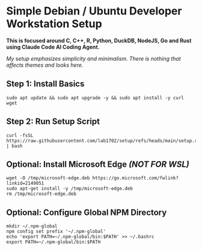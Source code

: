 # Simple Debian / Ubuntu Developer Workstation Setup

**This is focused around C, C++, R, Python, DuckDB, NodeJS, Go and Rust using Claude Code AI Coding Agent.**

*My setup emphasizes simplicity and minimalism. There is nothing that affects themes and looks here.*

## Step 1: Install Basics

    sudo apt update && sudo apt upgrade -y && sudo apt install -y curl wget

## Step 2: Run Setup Script

    curl -fsSL https://raw.githubusercontent.com/lab1702/setup/refs/heads/main/setup.sh | bash

## Optional: Install Microsoft Edge ***(NOT FOR WSL)***

    wget -O /tmp/microsoft-edge.deb https://go.microsoft.com/fwlink?linkid=2149051
    sudo apt-get install -y /tmp/microsoft-edge.deb
    rm /tmp/microsoft-edge.deb

## Optional: Configure Global NPM Directory

    mkdir ~/.npm-global
    npm config set prefix '~/.npm-global'
    echo 'export PATH=~/.npm-global/bin:$PATH' >> ~/.bashrc
    export PATH=~/.npm-global/bin:$PATH
